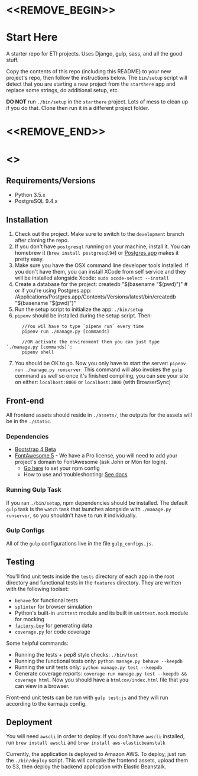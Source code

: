 # <<REMOVE_BEGIN>>
# Start Here

A starter repo for ETI projects. Uses Django, gulp, sass, and all the good stuff.

Copy the contents of this repo (including this README) to your new project's
repo, then follow the instructions below. The `bin/setup` script will detect
that you are starting a new project from the `starthere` app and replace some
strings, do additional setup, etc.

**DO NOT** run `./bin/setup` in the `starthere` project. Lots of mess to clean up if you do that. Clone then run it in a different project folder.
# <<REMOVE_END>>
# <<PROJECT>>


## Requirements/Versions

* Python 3.5.x
* PostgreSQL 9.4.x

## Installation

1. Check out the project. Make sure to switch to the `development` branch after cloning the repo.
2. If you don't have `postgresql` running on your machine, install it. You can homebrew it (`brew install postgresql94`) or [Postgres.app](http://postgresapp.com/) makes it pretty easy.
3. Make sure you have the OSX command line developer tools installed. If you
   don't have them, you can install XCode from self service and they will be
   installed alongside Xcode: `sudo xcode-select --install`
4. Create a database for the project:
        createdb "$(basename "$(pwd)")"
        # or if you're using Postgres.app:
        /Applications/Postgres.app/Contents/Versions/latest/bin/createdb "$(basename "$(pwd)")"
5. Run the setup script to initialize the app: `./bin/setup`
6. `pipenv` should be installed during the setup script. Then: 
```
      //You wil have to type `pipenv run` every time
      pipenv run ./manage.py [commands]

      //OR activate the environment then you can just type `./manage.py [commands]`:
      pipenv shell
```
7. You should be OK to go. Now you only have to start the server: `pipenv run ./manage.py runserver`. This command will also invokes the `gulp` command as well so once it's finished compiling, you can see your site on either: `localhost:8000` or `localhost:3000` (with BrowserSync)

## Front-end

All frontend assets should reside in `./assets/`, the outputs for the assets will be in the `./static`.

### Dependencies

* [Bootstrap 4 Beta](https://getbootstrap.com/docs/4.0)
* [FontAwesome 5](https://fontawesome.com/) - We have a Pro license, you will need to add your project's domain to FontAwesome (ask John or Mon for login).
  * [Go here](https://fontawesome.com/how-to-use/js-component-packages) to set your npm config
  * How to use and troubleshooting: [See docs](https://fontawesome.com/how-to-use/web-fonts-with-css)

### Running Gulp Task

If you ran `./bin/setup`, npm dependencies should be installed. The default `gulp` task is the `watch` task that launches alongside with `./manage.py runserver`, so you shouldn't have to run it individually.

### Gulp Configs

All of the `gulp` configurations live in the file `gulp_configs.js`.


## Testing

You'll find unit tests inside the `tests` directory of each app in the root
directory and functional tests in the `features` directory. They are written with the following toolset:

* `behave` for functional tests
* `splinter` for browser simulation
* Python's built-in `unittest` module and its built in `unittest.mock` module
  for mocking
* [`factory-boy`](https://factoryboy.readthedocs.io) for generating data
* `coverage.py` for code coverage

Some helpful commands:

* Running the tests + pep8 style checks: `./bin/test`
* Running the functional tests only: `python manage.py behave --keepdb`
* Running the unit tests only: `python manage.py test --keepdb`
* Generate coverage reports: `coverage run manage.py test --keepdb && coverage html`.
  Now you should have a `htmlcov/index.html` file that you can view in
  a browser.

Front-end unit tests can be run with `gulp test:js` and they will run according to the
karma.js config.

## Deployment

You will need `awscli` in order to deploy. If you don't have `awscli` installed, run `brew install awscli` and `brew install aws-elasticbeanstalk`

Currently, the application is deployed to Amazon AWS. To deploy, just run the
`./bin/deploy` script. This will compile the frontend assets, upload them to
S3, then deploy the backend application with Elastic Beanstalk.
